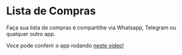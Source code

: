 # Lista de Compras

Faça sua lista de compras e compartilhe via Whatsapp, Telegram ou qualquer outro app.

Voce pode conferir o app rodando [neste vídeo!](https://youtu.be/aP6OKzYb4to)
